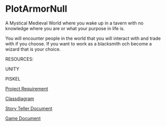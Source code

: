 # PlotArmorNull
A Mystical Medieval World where you wake up in a tavern with no knowledge where you are or what your purpose in life is.

You will encounter people in the world that you will interact with and trade with if you choose. If you want to work as a blacksmith och become a wizard that is your choice.

RESOURCES:

UNITY

PISKEL

[Project Requirement](https://github.com/users/AxelLedung/projects/8)

[Classdiagram](https://drive.google.com/file/d/1xZOGGID0hX1ETkMMJoDD8hgVnKIKhJtO/view?usp=sharing)

[Story Teller Document](https://docs.google.com/document/d/1EgdFfFuxYrERMRCrO_e4jVN2pDBZo3nSnnNbrWF6YtM/edit?usp=sharing)

[Game Document](https://docs.google.com/document/d/1Y8U4Zr-s6DmG3Mf2nPzZV5Vdl6JtqDeNQe22QuJYiGI/edit?usp=sharing)
